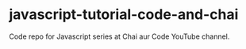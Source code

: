 # javascript-tutorial-code-and-chai
Code repo for Javascript series at Chai aur Code YouTube channel.
